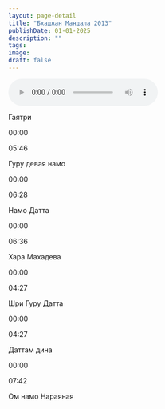 ```yaml
---
layout: page-detail
title: "Бхаджан Мандала 2013"
publishDate: 01-01-2025
description: ""
tags:
image:
draft: false
---
```


<audio src="/upload/iblock/d2f/d2f4d4a94c2792b73c846121cf7a472b.mp3" controls=""></audio>

Гаятри

00:00 

05:46 

Гуру девая намо

00:00 

06:28 

Намо Датта

00:00 

06:36 

Хара Махадева

00:00 

04:27 

Шри Гуру Датта

00:00 

04:27 

Даттам дина

00:00 

07:42 

Ом намо Нараяная

  
